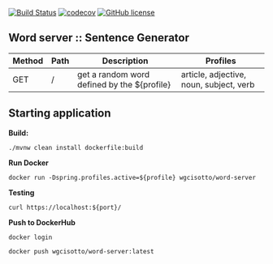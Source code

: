 [![Build Status](https://travis-ci.com/wgcisotto/word-server.svg?branch=master)](https://travis-ci.com/wgcisotto/word-server)
[![codecov](https://codecov.io/gh/wgcisotto/word-server/branch/master/graph/badge.svg)](https://codecov.io/gh/wgcisotto/word-server)
[![GitHub license](https://img.shields.io/github/license/mashape/apistatus.svg)](https://github.com/wgcisotto/word-server/blob/master/LICENSE)

## Word server :: Sentence Generator 

Method	| Path	| Description | Profiles
------------- | ------------------------- | ------------------------------- | --------------|
GET	| /	| get a random word defined by the ${profile} | article, adjective, noun, subject, verb 


## Starting application

**Build:**

``./mvnw clean install dockerfile:build`` 

**Run Docker**

``docker run -Dspring.profiles.active=${profile} wgcisotto/word-server``

**Testing**

``curl https://localhost:${port}/``
 
**Push to DockerHub**

``docker login``

``docker push wgcisotto/word-server:latest``

